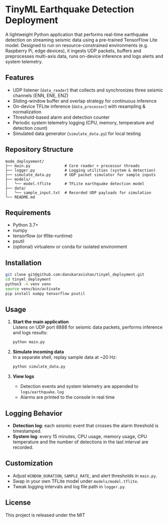 # TinyML Earthquake Detection Deployment

A lightweight Python application that performs real-time earthquake detection on streaming seismic data using a pre-trained TensorFlow Lite model. Designed to run on resource-constrained environments (e.g. Raspberry Pi, edge devices), it ingests UDP packets, buffers and preprocesses multi-axis data, runs on-device inference and logs alerts and system telemetry.

## Features

- UDP listener (`data_reader`) that collects and synchronizes three seismic channels (ENN, ENE, ENZ)
- Sliding-window buffer and overlap strategy for continuous inference
- On-device TFLite inference (`data_processor`) with resampling & normalization
- Threshold-based alarm and detection counter
- Periodic system telemetry logging (CPU, memory, temperature and detection count)
- Simulated data generator (`simulate_data.py`) for local testing

## Repository Structure

```
mode_deployement/
├── main.py               # Core reader + processor threads
├── logger.py             # Logging utilities (system & detection)
├── simulate_data.py      # UDP packet simulator for sample inputs
├── models/
│   └── model.tflite      # TFLite earthquake detection model
├── data/
│   └── sample_input.txt  # Recorded UDP payloads for simulation
└── README.md
```

## Requirements

- Python 3.7+
- numpy
- tensorflow (or tflite-runtime)
- psutil
- (optional) virtualenv or conda for isolated environment

## Installation

```bash
git clone git@github.com:danukaravishan/tinyml_deployment.git
cd tinyml_deployment
python3 -m venv venv
source venv/bin/activate
pip install numpy tensorflow psutil
```

## Usage

1. **Start the main application**  
   Listens on UDP port 8888 for seismic data packets, performs inference and logs results:
   ```bash
   python main.py
   ```

2. **Simulate incoming data**  
   In a separate shell, replay sample data at ~20 Hz:
   ```bash
   python simulate_data.py
   ```

3. **View logs**  
   - Detection events and system telemetry are appended to `logs/earthquake.log`  
   - Alarms are printed to the console in real time

## Logging Behavior

- **Detection log**: each seismic event that crosses the alarm threshold is timestamped.  
- **System log**: every 15 minutes, CPU usage, memory usage, CPU temperature and the number of detections in the last interval are recorded.

## Customization

- Adjust `WINDOW_DURATION`, `SAMPLE_RATE`, and alert thresholds in `main.py`.  
- Swap in your own TFLite model under `models/model.tflite`.  
- Tweak logging intervals and log file path in `logger.py`.

## License

This project is released under the MIT